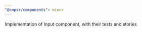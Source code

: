 ```yaml
---
"@cmpsr/components": minor
---
```


Implementation of Input component, with their tests and stories
